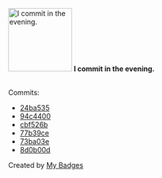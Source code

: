 <img src="https://my-badges.github.io/my-badges/evening-commits.png" alt="I commit in the evening." title="I commit in the evening." width="128">
<strong>I commit in the evening.</strong>
<br><br>

Commits:

- <a href="https://github.com/andrewjswan/esphome-update-addon/commit/24ba535f7fab3b013ad452c77a17c63ce425ef23">24ba535</a>
- <a href="https://github.com/andrewjswan/esphome-update-addon/commit/94c44007ca82489cba6718bd4ad81c764584e8ed">94c4400</a>
- <a href="https://github.com/andrewjswan/esphome-update-addon/commit/cbf526b1d532b84c2315aee138d51a9d7dbe55eb">cbf526b</a>
- <a href="https://github.com/andrewjswan/MediaPortal-1/commit/77b39ce7b95608723a0da7ded2ce1dd56d070874">77b39ce</a>
- <a href="https://github.com/andrewjswan/esphome-components/commit/73ba03e9484b9533380d3d836f96169759e8de6a">73ba03e</a>
- <a href="https://github.com/andrewjswan/esphome-components/commit/8d0b00dc61530b1c55967e860ad25cc5fb77f27d">8d0b00d</a>


Created by <a href="https://github.com/my-badges/my-badges">My Badges</a>